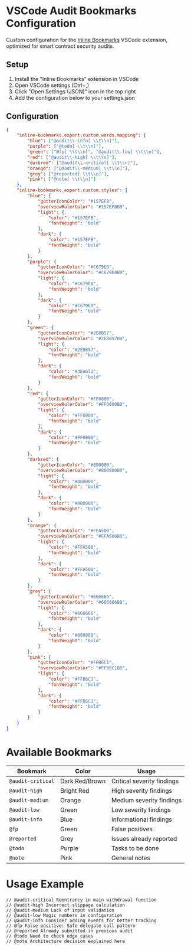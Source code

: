 # VSCode Audit Bookmarks Configuration

Custom configuration for the [Inline Bookmarks](https://marketplace.visualstudio.com/items?itemName=tintinweb.vscode-inline-bookmarks) VSCode extension, optimized for smart contract security audits.

## Setup
1. Install the "Inline Bookmarks" extension in VSCode
2. Open VSCode settings (Ctrl+,)
3. Click "Open Settings (JSON)" icon in the top right
4. Add the configuration below to your settings.json

## Configuration

```json
{
    "inline-bookmarks.expert.custom.words.mapping": {
        "blue": ["@audit\\-info[ \\t\\n]"],
        "purple": ["@todo[ \\t\\n]"],
        "green": ["@fp[ \\t\\n]", "@audit\\-low[ \\t\\n]"],
        "red": ["@audit\\-high[ \\t\\n]"],
        "darkred": ["@audit\\-critical[ \\t\\n]"],
        "orange": ["@audit\\-medium[ \\t\\n]"],
        "grey": ["@reported[ \\t\\n]"],
        "pink": ["@note[ \\t\\n]"]
    },
    "inline-bookmarks.expert.custom.styles": {
        "blue": {
            "gutterIconColor": "#157EFB",
            "overviewRulerColor": "#157EFBB0",
            "light": {
                "color": "#157EFB",
                "fontWeight": "bold"
            },
            "dark": {
                "color": "#157EFB",
                "fontWeight": "bold"
            }
        },
        "purple": {
            "gutterIconColor": "#C679E0",
            "overviewRulerColor": "#C679E0B0",
            "light": {
                "color": "#C679E0",
                "fontWeight": "bold"
            },
            "dark": {
                "color": "#C679E0",
                "fontWeight": "bold"
            }
        },
        "green": {
            "gutterIconColor": "#2E8B57",
            "overviewRulerColor": "#2E8B57B0",
            "light": {
                "color": "#2E8B57",
                "fontWeight": "bold"
            },
            "dark": {
                "color": "#3EA671",
                "fontWeight": "bold"
            }
        },
        "red": {
            "gutterIconColor": "#FF0000",
            "overviewRulerColor": "#FF0000B0",
            "light": {
                "color": "#FF0000",
                "fontWeight": "bold"
            },
            "dark": {
                "color": "#FF0000",
                "fontWeight": "bold"
            }
        },
        "darkred": {
            "gutterIconColor": "#800000",
            "overviewRulerColor": "#800000B0",
            "light": {
                "color": "#800000",
                "fontWeight": "bold"
            },
            "dark": {
                "color": "#8B0000",
                "fontWeight": "bold"
            }
        },
        "orange": {
            "gutterIconColor": "#FFA500",
            "overviewRulerColor": "#FFA500B0",
            "light": {
                "color": "#FFA500",
                "fontWeight": "bold"
            },
            "dark": {
                "color": "#FFA500",
                "fontWeight": "bold"
            }
        },
        "grey": {
            "gutterIconColor": "#666666",
            "overviewRulerColor": "#666666B0",
            "light": {
                "color": "#666666",
                "fontWeight": "bold"
            },
            "dark": {
                "color": "#888888",
                "fontWeight": "bold"
            }
        },
        "pink": {
            "gutterIconColor": "#FFB6C1",
            "overviewRulerColor": "#FFB6C1B0",
            "light": {
                "color": "#FFB6C1",
                "fontWeight": "bold"
            },
            "dark": {
                "color": "#FFB6C1",
                "fontWeight": "bold"
            }
        }
    }
}
```
# Available Bookmarks

| Bookmark | Color | Usage |
|----------|--------|-------|
| `@audit-critical` | Dark Red/Brown | Critical severity findings |
| `@audit-high` | Bright Red | High severity findings |
| `@audit-medium` | Orange | Medium severity findings |
| `@audit-low` | Green | Low severity findings |
| `@audit-info` | Blue | Informational findings |
| `@fp` | Green | False positives |
| `@reported` | Grey | Issues already reported |
| `@todo` | Purple | Tasks to be done |
| `@note` | Pink | General notes |

# Usage Example
```solidity
// @audit-critical Reentrancy in main withdrawal function
// @audit-high Incorrect slippage calculation
// @audit-medium Lack of input validation
// @audit-low Magic numbers in configuration
// @audit-info Consider adding events for better tracking
// @fp False positive: Safe delegate call pattern
// @reported Already submitted in previous audit
// @todo Need to check edge cases
// @note Architecture decision explained here
